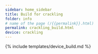 ```yaml
---
sidebar: home_sidebar
title: Build for crackling
folder: info
# name of the page (/{{permalink}}.html)
permalink: crackling_build.html
device: crackling
---
```

{% include templates/device_build.md %}
